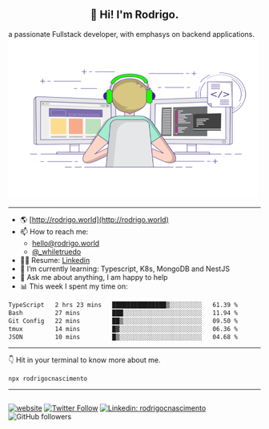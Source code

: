 <h2 align="center">👋 Hi! I'm Rodrigo.</h2>
a passionate Fullstack developer, with emphasys on backend applications.

<img alt="GIF" src="static/coding.gif" width="500" height="320" />

---

- 🌎 [http://rodrigo.world](http://rodrigo.world)
- 📫 How to reach me:
  - <a href="mailto:hello@rodrigo.world">hello@rodrigo.world</a>
  - [@\_whiletruedo](http://twitter.com/_whiletruedo)
- 👨‍💼 Resume: [Linkedin](https://www.linkedin.com/in/rodrigocesarnascimento)
- 🌱 I’m currently learning: Typescript, K8s, MongoDB and NestJS
- 💬 Ask me about anything, I am happy to help
- 📊 This week I spent my time on:
  <!--START_SECTION:waka-->
```text
TypeScript   2 hrs 23 mins   ███████████████▒░░░░░░░░░   61.39 % 
Bash         27 mins         ███░░░░░░░░░░░░░░░░░░░░░░   11.94 % 
Git Config   22 mins         ██▒░░░░░░░░░░░░░░░░░░░░░░   09.50 % 
tmux         14 mins         █▓░░░░░░░░░░░░░░░░░░░░░░░   06.36 % 
JSON         10 mins         █▒░░░░░░░░░░░░░░░░░░░░░░░   04.68 % 
```
<!--END_SECTION:waka-->

---

👇 Hit in your terminal to know more about me.

```
npx rodrigocnascimento
```

---

<div style="float: right">

[![website](https://img.shields.io/badge/Website-46a2f1.svg?&style=flat-square&logo=Google-Chrome&logoColor=white&link=http://rodrigo.world/)](http://rodrigo.world/)
[![Twitter Follow](https://img.shields.io/twitter/follow/_whiletruedo?label=Follow)](https://twitter.com/intent/follow?screen_name=_whiletruedo)
[![Linkedin: rodrigocnascimento](https://img.shields.io/badge/-rodrigocnascimento-blue?style=flat-square&logo=Linkedin&logoColor=white&link=https://www.linkedin.com/in/rodrigocnascimento/)](https://www.linkedin.com/in/rodrigocnascimento/)
![GitHub followers](https://img.shields.io/github/followers/rodrigocnascimento?label=Follow&style=social)

</div>
  <!--
    **rodrigocnascimento/rodrigocnascimento** is a ✨ _special_ ✨ repository because its `README.md` (this file) appears on your GitHub profile.

Here are some ideas to get you started:

- 🔭 I’m currently working on ...
- 🌱 I’m currently learning ...
- 👯 I’m looking to collaborate on ...
- 🤔 I’m looking for help with ...
- 💬 Ask me about ...
- 📫 How to reach me: ...
- 😄 Pronouns: ...
- ⚡ Fun fact: ...
  -->
